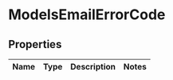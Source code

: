 
# ModelsEmailErrorCode

## Properties
Name | Type | Description | Notes
------------ | ------------- | ------------- | -------------



